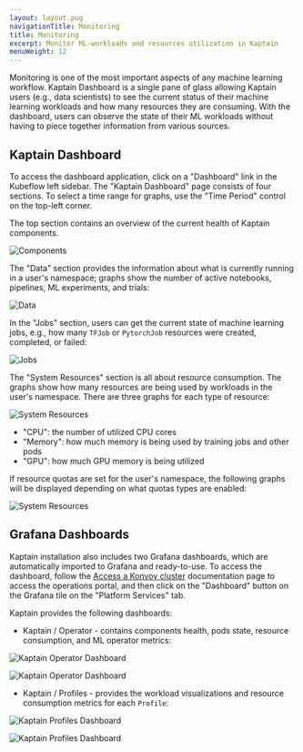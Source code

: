 ```yaml
---
layout: layout.pug
navigationTitle: Monitoring
title: Monitoring
excerpt: Monitor ML-workloads and resources utilization in Kaptain
menuWeight: 12
---
```


Monitoring is one of the most important aspects of any machine learning workflow. Kaptain Dashboard is a single pane
of glass allowing Kaptain users (e.g., data scientists) to see the current status of their machine learning workloads
and how many resources they are consuming. With the dashboard, users can observe the state of their ML workloads without
having to piece together information from various sources.

## Kaptain Dashboard

To access the dashboard application, click on a "Dashboard" link in the Kubeflow left sidebar.
The "Kaptain Dashboard" page consists of four sections. To select a time range for graphs, use the "Time Period" control
on the top-left corner.

The top section contains an overview of the current health of Kaptain components.

![Components](img/components.png)

The "Data" section provides the information about what is currently running in a user's namespace; graphs show the
number of active notebooks, pipelines, ML experiments, and trials:

![Data](img/data.png)

In the "Jobs" section, users can get the current state of machine learning jobs, e.g., how many `TFJob` or `PytorchJob`
resources were created, completed, or failed:

![Jobs](img/jobs.png)

The "System Resources" section is all about resource consumption. The graphs show how many resources are being used
by workloads in the user's namespace. There are three graphs for each type of resource:

![System Resources](img/system-resources.png)


- "CPU": the number of utilized CPU cores
- "Memory":  how much memory is being used by training jobs and other pods
- "GPU": how much GPU memory is being utilized

If resource quotas are set for the user's namespace, the following graphs will be displayed depending on what quotas
types are enabled:

![System Resources](img/quotas.png)

## Grafana Dashboards

Kaptain installation also includes two Grafana dashboards, which are automatically imported to Grafana and ready-to-use.
To access the dashboard, follow the [Access a Konvoy cluster][access_konvoy]
documentation page to access the operations portal, and then click on the "Dashboard" button on the Grafana tile on
the "Platform Services" tab.

Kaptain provides the following dashboards:
- Kaptain / Operator - contains components health, pods state, resource consumption, and ML operator metrics:

![Kaptain Operator Dashboard](img/kaptain-operator-dashboard-1.png)

![Kaptain Operator Dashboard](img/kaptain-operator-dashboard-2.png)

- Kaptain / Profiles - provides the workload visualizations and resource consumption metrics for each `Profile`:

![Kaptain Profiles Dashboard](img/kaptain-profiles-dashboard-1.png)

![Kaptain Profiles Dashboard](img/kaptain-profiles-dashboard-2.png)

[access_konvoy]: ../../../konvoy/1.8/access-authentication/access-konvoy/
